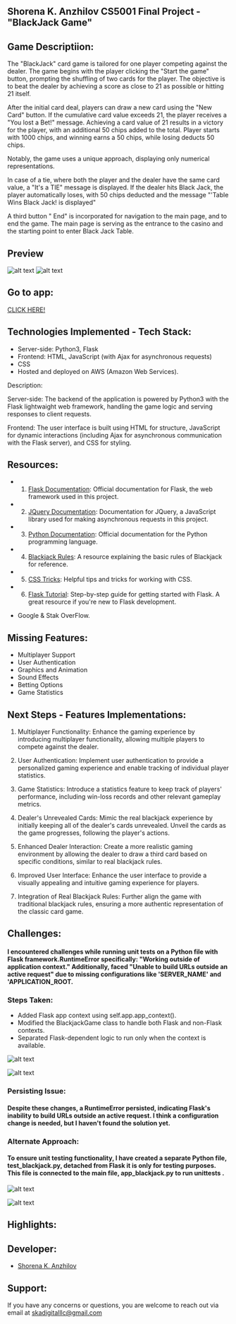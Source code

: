 ## Shorena K. Anzhilov CS5001 Final Project - "BlackJack Game"

## Game Descriptiion:
The "BlackJack" card game is tailored for one player competing against the dealer. The game begins with the player clicking the "Start the game" button, prompting the shuffling of two cards for the player. The objective is to beat the dealer by achieving a score as close to 21 as possible or hitting 21 itself.

After the initial card deal, players can draw a new card using the "New Card" button. If the cumulative card value exceeds 21, the player receives a "You lost a Bet!" message. Achieving a card value of 21 results in a victory for the player, with an additional 50 chips added to the total. Player starts with 1000 chips, and winning earns a 50 chips, while losing deducts 50 chips.

Notably, the game uses a unique approach, displaying only numerical representations.

In case of a tie, where both the player and the dealer have the same card value, a "It's a TIE" message is displayed. If the dealer hits Black Jack, the player automatically loses, with 50 chips deducted and the message "'Table Wins Black Jack! is displayed"

A third button " End" is incorporated for navigation to the main page, and to end the game. The main page is serving as the entrance to the casino and the starting point to enter Black Jack Table.

## Preview 
![alt text](/static/images/new_back.png)
![alt text](/static/images/image1.png)


## Go to app:
[CLICK HERE!]()


## Technologies Implemented - Tech Stack:

- Server-side: Python3, Flask
- Frontend: HTML, JavaScript (with Ajax for asynchronous requests)
- CSS
- Hosted and deployed on AWS (Amazon Web Services). 

Description:

Server-side: The backend of the application is powered by Python3 with the Flask lightwaight web framework, handling the game logic and serving responses to client requests.

Frontend: The user interface is built using HTML for structure, JavaScript for dynamic interactions (including Ajax for asynchronous communication with the Flask server), and CSS for styling.

## Resources:
- 1. [Flask Documentation](https://flask.palletsprojects.com/en/2.0.x/): Official documentation for Flask, the web framework used in this project.
- 2. [JQuery Documentation](https://api.jquery.com/): Documentation for JQuery, a JavaScript library used for making asynchronous requests in this project.
- 3. [Python Documentation](https://docs.python.org/3/): Official documentation for the Python programming language.
- 4. [Blackjack Rules](https://bicyclecards.com/how-to-play/blackjack/): A resource explaining the basic rules of Blackjack for reference.
- 5. [CSS Tricks](https://css-tricks.com/): Helpful tips and tricks for working with CSS.

- 6. [Flask Tutorial](https://flask.palletsprojects.com/en/2.0.x/tutorial/): Step-by-step guide for getting started with Flask. A great resource if you're new to Flask development.
- Google & Stak OverFlow.

## Missing Features:
- Multiplayer Support
- User Authentication
- Graphics and Animation
- Sound Effects
- Betting Options
- Game Statistics

## Next Steps - Features Implementations:
1. Multiplayer Functionality:
Enhance the gaming experience by introducing multiplayer functionality, allowing multiple players to compete against the dealer.

2. User Authentication:
Implement user authentication to provide a personalized gaming experience and enable tracking of individual player statistics.

3. Game Statistics:
Introduce a statistics feature to keep track of players' performance, including win-loss records and other relevant gameplay metrics.

4. Dealer's Unrevealed Cards:
Mimic the real blackjack experience by initially keeping all of the dealer's cards unrevealed. Unveil the cards as the game progresses, following the player's actions.

5. Enhanced Dealer Interaction:
Create a more realistic gaming environment by allowing the dealer to draw a third card based on specific conditions, similar to real blackjack rules.

6. Improved User Interface:
Enhance the user interface to provide a visually appealing and intuitive gaming experience for players.

7. Integration of Real Blackjack Rules:
Further align the game with traditional blackjack rules, ensuring a more authentic representation of the classic card game.

## Challenges:

#### I encountered challenges while running unit tests on a Python file with Flask framework.RuntimeError specifically: "Working outside of application context." Additionally, faced "Unable to build URLs outside an active request" due to missing configurations like 'SERVER_NAME' and 'APPLICATION_ROOT.

### Steps Taken:

-  Added Flask app context using self.app.app_context().
-  Modified the BlackjackGame class to handle both Flask and non-Flask contexts.
-  Separated Flask-dependent logic to run only when the context is available.

![alt text](/static/images/git_self_app1.png)

![alt text](/static/images/git_self_app2.png)

### Persisting Issue:

#### Despite these changes, a RuntimeError persisted, indicating Flask's inability to build URLs outside an active request. I think a configuration change is needed, but I haven't found the solution yet.

### Alternate Approach:
#### To ensure unit testing functionality, I have created a separate Python file, test_blackjack.py, detached from Flask it is only for testing purposes. This file is connected to the main file, app_blackjack.py to run unittests . 

![alt text](/static/images/git_test1.png)

![alt text](/static/images/git_test2.png)

## Highlights:  



## Developer:
- [Shorena K. Anzhilov](https://github.com/ShorenaK)



## Support: 
 If you have any concerns or questions, you are welcome to reach out via email at skadigitalllc@gmail.com 
